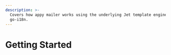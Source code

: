 ```yaml
---
description: >-
  Covers how appy mailer works using the underlying Jet template engine and
  go-i18n.
---
```


# Getting Started

